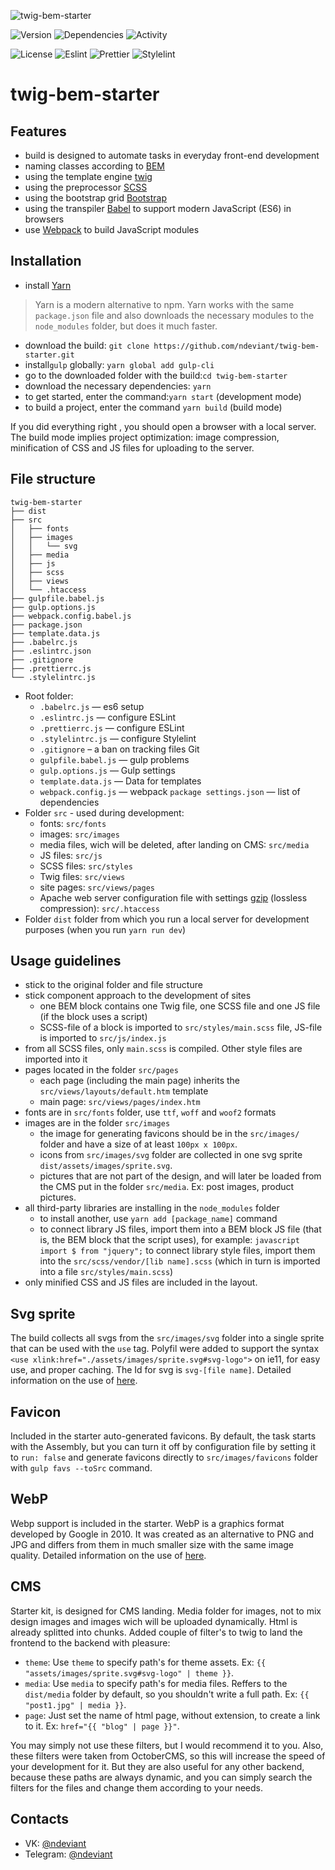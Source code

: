 ![twig-bem-starter](https://i.imgur.com/hr5WwqN.png)

![Version](https://img.shields.io/github/package-json/v/ndeviant/twig-bem-starter?style=for-the-badge)
![Dependencies](https://img.shields.io/david/ndeviant/twig-bem-starter?style=for-the-badge)
![Activity](https://img.shields.io/github/last-commit/ndeviant/twig-bem-starter?style=for-the-badge)

![License](https://img.shields.io/github/license/ndeviant/twig-bem-starter?style=for-the-badge)
![Eslint](https://img.shields.io/github/package-json/dependency-version/ndeviant/twig-bem-starter/dev/eslint?style=for-the-badge)
![Prettier](https://img.shields.io/github/package-json/dependency-version/ndeviant/twig-bem-starter/dev/prettier?color=%232DD&style=for-the-badge)
![Stylelint](https://img.shields.io/github/package-json/dependency-version/ndeviant/twig-bem-starter/dev/stylelint?color=%23D2D&style=for-the-badge)


# twig-bem-starter

## Features

- build is designed to automate tasks in everyday front-end development
- naming classes according to [BEM](https://ru.bem.info/)
- using the template engine [twig](https://twig.symfony.com/)
- using the preprocessor [SCSS](https://sass-lang.com/)
- using the bootstrap grid [Bootstrap](https://getbootstrap.com/)
- using the transpiler [Babel](https://babeljs.io/) to support modern JavaScript (ES6) in browsers
- use [Webpack](https://webpack.js.org/) to build JavaScript modules

## Installation

- install [Yarn](https://yarnpkg.com/en/docs/install)

> Yarn is a modern alternative to npm. Yarn works with the same `package.json` file and also downloads the necessary modules to the `node_modules` folder, but does it much faster.

- download the build: `git clone https://github.com/ndeviant/twig-bem-starter.git`
- install`gulp` globally: `yarn global add gulp-cli`
- go to the downloaded folder with the build:`cd twig-bem-starter`
- download the necessary dependencies: `yarn`
- to get started, enter the command:`yarn start` (development mode)
- to build a project, enter the command `yarn build` (build mode)

If you did everything right , you should open a browser with a local server.
The build mode implies project optimization: image compression, minification of CSS and JS files for uploading to the server.

## File structure

```
twig-bem-starter
├── dist
├── src
│   ├── fonts
│   ├── images
│   │   └── svg
│   ├── media
│   ├── js
│   ├── scss
│   ├── views
│   └── .htaccess
├── gulpfile.babel.js
├── gulp.options.js
├── webpack.config.babel.js
├── package.json
├── template.data.js
├── .babelrc.js
├── .eslintrc.json
├── .gitignore
├── .prettierrc.js
└── .stylelintrc.js
```

- Root folder:
  - `.babelrc.js` — es6 setup
  - `.eslintrc.js` — configure ESLint
  - `.prettierrc.js` — configure ESLint
  - `.stylelintrc.js` — configure Stylelint
  - `.gitignore` – a ban on tracking files Git
  - `gulpfile.babel.js` — gulp problems
  - `gulp.options.js` — Gulp settings
  - `template.data.js` — Data for templates
  - `webpack.config.js` — webpack `package settings.json` — list of dependencies
- Folder `src` - used during development:
  - fonts: `src/fonts`
  - images: `src/images`
  - media files, wich will be deleted, after landing on CMS: `src/media`
  - JS files: `src/js`
  - SCSS files: `src/styles`
  - Twig files: `src/views`
  - site pages: `src/views/pages`
  - Apache web server configuration file with settings [gzip](https://habr.com/ru/post/221849/) (lossless compression): `src/.htaccess`
- Folder `dist` folder from which you run a local server for development purposes (when you run `yarn run dev`)

## Usage guidelines

- stick to the original folder and file structure
- stick component approach to the development of sites
  - one BEM block contains one Twig file, one SCSS file and one JS file (if the block uses a script)
  - SCSS-file of a block is imported to `src/styles/main.scss` file, JS-file is imported to `src/js/index.js`
- from all SCSS files, only `main.scss` is compiled. Other style files are imported into it
- pages located in the folder `src/pages`
  - each page (including the main page) inherits the `src/views/layouts/default.htm` template
  - main page: `src/views/pages/index.htm`
- fonts are in `src/fonts` folder, use `ttf`, `woff` and `woof2` formats
- images are in the folder `src/images`
  - the image for generating favicons should be in the `src/images/` folder and have a size of at least `100px x 100px`.
  - icons from `src/images/svg` folder are collected in one svg sprite `dist/assets/images/sprite.svg`.
  - pictures that are not part of the design, and will later be loaded from the CMS put in the folder `src/media`. Ex: post images, product pictures.
- all third-party libraries are installing in the `node_modules` folder
  - to install another, use `yarn add [package_name]` command
  - to connect library JS files, import them into a BEM block JS file (that is, the BEM block that the script uses), for example:
    `javascript import $ from "jquery";` to connect library style files, import them into the `src/scss/vendor/[lib name].scss` (which in turn is imported into a file `src/styles/main.scss`)
- only minified CSS and JS files are included in the layout.

## Svg sprite

The build collects all svgs from the `src/images/svg` folder into a single sprite that can be used with the `use` tag. Polyfil were added to support the syntax `<use xlink:href="./assets/images/sprite.svg#svg-logo">` on ie11, for easy use, and proper caching. The Id for svg is `svg-[file name]`. Detailed information on the use of [here](https://css-tricks.com/svg-sprites-use-better-icon-fonts/).

## Favicon

Included in the starter auto-generated favicons. By default, the task starts with the Assembly, but you can turn it off by configuration file by setting it to `run: false` and generate favicons directly to `src/images/favicons` folder with `gulp favs --toSrc` command.

## WebP 

Webp support is included in the starter. WebP is a graphics format developed by Google in 2010. It was created as an alternative to PNG and JPG and differs from them in much smaller size with the same image quality. Detailed information on the use of [here](https://vk.com/@vk_it-webp).

## CMS

Starter kit, is designed for CMS landing. Media folder for images, not to mix design images and images wich will be uploaded dynamically. Html is already splitted into chunks. Added couple of filter's to twig to land the frontend to the backend with pleasure:

- `theme`: Use `theme` to specify path's for theme assets. Ex: `{{ "assets/images/sprite.svg#svg-logo" | theme }}`.
- `media`: Use `media` to specify path's for media files. Reffers to the `dist/media` folder by default, so you shouldn't write a full path. Ex: `{{ "post1.jpg" | media }}`.
- `page`: Just set the name of html page, without extension, to create a link to it. Ex: `href="{{ "blog" | page }}"`.

You may simply not use these filters, but I would recommend it to you. Also, these filters were taken from OctoberCMS, so this will increase the speed of your development for it. But they are also useful for any other backend, because these paths are always dynamic, and you can simply search the filters for the files and change them according to your needs.

## Contacts

- VK: [@ndeviant](https://vk.com/ndeviant)
- Telegram: [@ndeviant](https://t-do.ru/ndeviant)
